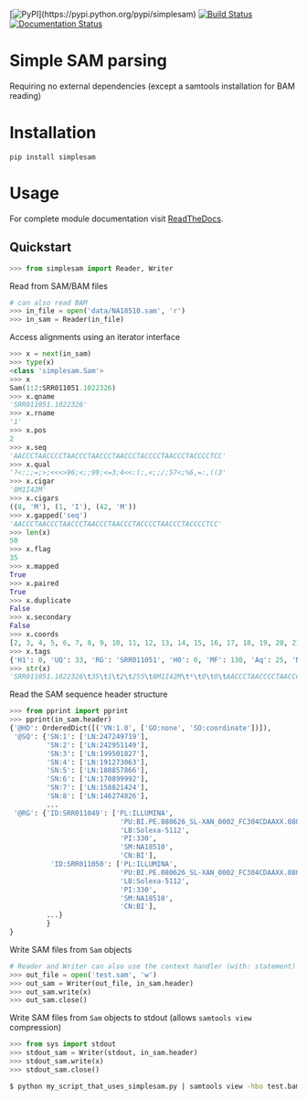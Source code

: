 [![PyPI](https://img.shields.io/pypi/v/simplesam.svg?)](https://pypi.python.org/pypi/simplesam)
[![Build Status](https://travis-ci.org/mdshw5/simplesam.svg?branch=master)](https://travis-ci.org/mdshw5/simplesam)
[![Documentation Status](https://readthedocs.org/projects/simplesam/badge/?version=latest)](http://simplesam.readthedocs.io/en/latest/?badge=latest)

# Simple SAM parsing
Requiring no external dependencies (except a samtools installation for BAM reading)

# Installation
`pip install simplesam`

# Usage
For complete module documentation visit [ReadTheDocs](http://simplesam.readthedocs.io/en/latest/).

## Quickstart

```python
>>> from simplesam import Reader, Writer
```

Read from SAM/BAM files
```python
# can also read BAM
>>> in_file = open('data/NA18510.sam', 'r')
>>> in_sam = Reader(in_file)
```

Access alignments using an iterator interface
```python
>>> x = next(in_sam)
>>> type(x)
<class 'simplesam.Sam'>
>>> x
Sam(1:2:SRR011051.1022326)
>>> x.qname
'SRR011051.1022326'
>>> x.rname
'1'
>>> x.pos
2
>>> x.seq
'AACCCTAACCCCTAACCCTAACCCTAACCCTACCCCTAACCCTACCCCTCC'
>>> x.qual
'?<:;;=;>;<<<>96;<;;99;<=3;4<<:(;,<;;/;57<;%6,=:,((3'
>>> x.cigar
'8M1I42M'
>>> x.cigars
((8, 'M'), (1, 'I'), (42, 'M'))
>>> x.gapped('seq')
'AACCCTAACCCTAACCCTAACCCTAACCCTACCCCTAACCCTACCCCTCC'
>>> len(x)
50
>>> x.flag
35
>>> x.mapped
True
>>> x.paired
True
>>> x.duplicate
False
>>> x.secondary
False
>>> x.coords
[2, 3, 4, 5, 6, 7, 8, 9, 10, 11, 12, 13, 14, 15, 16, 17, 18, 19, 20, 21, 22, 23, 24, 25, 26, 27, 28, 29, 30, 31, 32, 33, 34, 35, 36, 37, 38, 39, 40, 41, 42, 43, 44, 45, 46, 47, 48, 49, 50, 51]
>>> x.tags
{'H1': 0, 'UQ': 33, 'RG': 'SRR011051', 'H0': 0, 'MF': 130, 'Aq': 25, 'NM': 2}
>>> str(x)
'SRR011051.1022326\t35\t1\t2\t255\t8M1I42M\t*\t0\t0\tAACCCTAACCCCTAACCCTAACCCTAACCCTACCCCTAACCCTACCCCTCC\t?<:;;=;>;<<<>96;<;;99;<=3;4<<:(;,<;;/;57<;%6,=:,((3\tAq:i:25\tH0:i:0\tH1:i:0\tMF:i:130\tNM:i:2\tRG:Z:SRR011051\tUQ:i:33\n'
```

Read the SAM sequence header structure
```python
>>> from pprint import pprint
>>> pprint(in_sam.header)
{'@HD': OrderedDict([('VN:1.0', ['GO:none', 'SO:coordinate'])]),
 '@SQ': {'SN:1': ['LN:247249719'],
         'SN:2': ['LN:242951149'],
         'SN:3': ['LN:199501827'],
         'SN:4': ['LN:191273063'],
         'SN:5': ['LN:180857866'],
         'SN:6': ['LN:170899992'],
         'SN:7': ['LN:158821424'],
         'SN:8': ['LN:146274826'],
         ...
 '@RG': {'ID:SRR011049': ['PL:ILLUMINA',
                           'PU:BI.PE.080626_SL-XAN_0002_FC304CDAAXX.080630_SL-XAN_0007_FC304CDAAXX.5',
                           'LB:Solexa-5112',
                           'PI:330',
                           'SM:NA18510',
                           'CN:BI'],
          'ID:SRR011050': ['PL:ILLUMINA',
                           'PU:BI.PE.080626_SL-XAN_0002_FC304CDAAXX.080630_SL-XAN_0007_FC304CDAAXX.6',
                           'LB:Solexa-5112',
                           'PI:330',
                           'SM:NA18510',
                           'CN:BI'],
         ...}
         }
}
```

Write SAM files from `Sam` objects
```python
# Reader and Writer can also use the context handler (with: statement)
>>> out_file = open('test.sam', 'w')
>>> out_sam = Writer(out_file, in_sam.header)
>>> out_sam.write(x)
>>> out_sam.close()
```

Write SAM files from `Sam` objects to stdout (allows `samtools view` compression)
```python
>>> from sys import stdout
>>> stdout_sam = Writer(stdout, in_sam.header)
>>> stdout_sam.write(x)
>>> stdout_sam.close()
```
```bash
$ python my_script_that_uses_simplesam.py | samtools view -hbo test.bam
```

